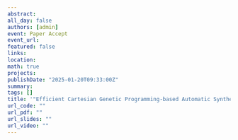 ```yaml
---
abstract: 
all_day: false
authors: [admin]
event: Paper Accept
event_url: 
featured: false
links:
location: 
math: true
projects:
publishDate: "2025-01-20T09:33:00Z"
summary: 
tags: []
title: '"Efficient Cartesian Genetic Programming-based Automatic Synthesis Framework for Reversible Quantum-Flux-Parametron Logic Circuits" is accepted by IEEE Transactions on Computer-Aided Design of Integrated Circuits and Systems'
url_code: ""
url_pdf: ""
url_slides: ""
url_video: ""
---
```

